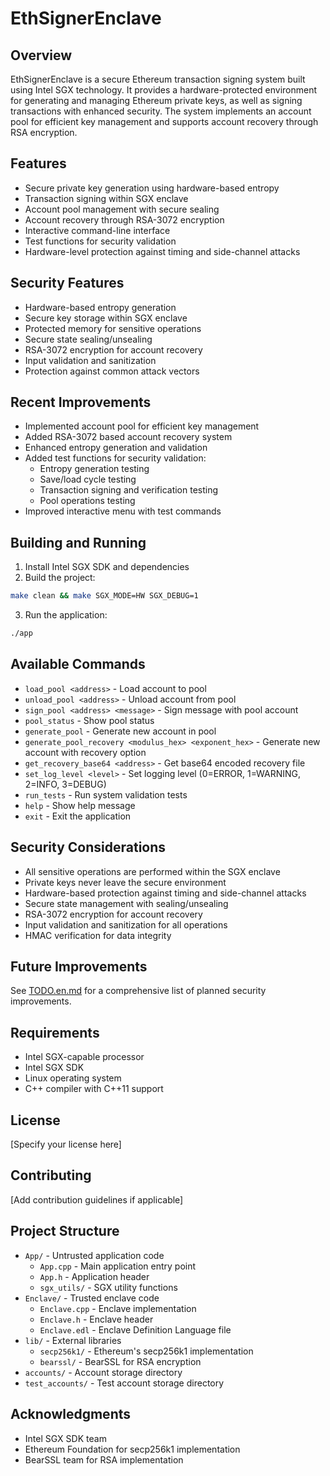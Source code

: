# EthSignerEnclave

## Overview
EthSignerEnclave is a secure Ethereum transaction signing system built using Intel SGX technology. It provides a hardware-protected environment for generating and managing Ethereum private keys, as well as signing transactions with enhanced security. The system implements an account pool for efficient key management and supports account recovery through RSA encryption.

## Features
- Secure private key generation using hardware-based entropy
- Transaction signing within SGX enclave
- Account pool management with secure sealing
- Account recovery through RSA-3072 encryption
- Interactive command-line interface
- Test functions for security validation
- Hardware-level protection against timing and side-channel attacks

## Security Features
- Hardware-based entropy generation
- Secure key storage within SGX enclave
- Protected memory for sensitive operations
- Secure state sealing/unsealing
- RSA-3072 encryption for account recovery
- Input validation and sanitization
- Protection against common attack vectors

## Recent Improvements
- Implemented account pool for efficient key management
- Added RSA-3072 based account recovery system
- Enhanced entropy generation and validation
- Added test functions for security validation:
  - Entropy generation testing
  - Save/load cycle testing
  - Transaction signing and verification testing
  - Pool operations testing
- Improved interactive menu with test commands

## Building and Running
1. Install Intel SGX SDK and dependencies
2. Build the project:
```bash
make clean && make SGX_MODE=HW SGX_DEBUG=1
```
3. Run the application:
```bash
./app
```

## Available Commands
- `load_pool <address>` - Load account to pool
- `unload_pool <address>` - Unload account from pool
- `sign_pool <address> <message>` - Sign message with pool account
- `pool_status` - Show pool status
- `generate_pool` - Generate new account in pool
- `generate_pool_recovery <modulus_hex> <exponent_hex>` - Generate new account with recovery option
- `get_recovery_base64 <address>` - Get base64 encoded recovery file
- `set_log_level <level>` - Set logging level (0=ERROR, 1=WARNING, 2=INFO, 3=DEBUG)
- `run_tests` - Run system validation tests
- `help` - Show help message
- `exit` - Exit the application

## Security Considerations
- All sensitive operations are performed within the SGX enclave
- Private keys never leave the secure environment
- Hardware-based protection against timing and side-channel attacks
- Secure state management with sealing/unsealing
- RSA-3072 encryption for account recovery
- Input validation and sanitization for all operations
- HMAC verification for data integrity

## Future Improvements
See [TODO.en.md](TODO.en.md) for a comprehensive list of planned security improvements.

## Requirements
- Intel SGX-capable processor
- Intel SGX SDK
- Linux operating system
- C++ compiler with C++11 support

## License
[Specify your license here]

## Contributing
[Add contribution guidelines if applicable]

## Project Structure

- `App/` - Untrusted application code
  - `App.cpp` - Main application entry point
  - `App.h` - Application header
  - `sgx_utils/` - SGX utility functions
- `Enclave/` - Trusted enclave code
  - `Enclave.cpp` - Enclave implementation
  - `Enclave.h` - Enclave header
  - `Enclave.edl` - Enclave Definition Language file
- `lib/` - External libraries
  - `secp256k1/` - Ethereum's secp256k1 implementation
  - `bearssl/` - BearSSL for RSA encryption
- `accounts/` - Account storage directory
- `test_accounts/` - Test account storage directory

## Acknowledgments

- Intel SGX SDK team
- Ethereum Foundation for secp256k1 implementation
- BearSSL team for RSA implementation 
